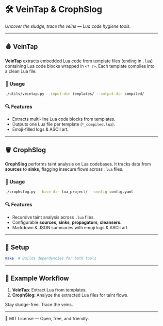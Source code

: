 # 🛠️ VeinTap & CrophSlog

_Uncover the sludge, trace the veins — Lua code hygiene tools._

---

## 🩸 **VeinTap**

**VeinTap** extracts embedded Lua code from template files (ending in `.lua`) containing Lua code blocks wrapped in `<? ?>`. Each template compiles into a clean Lua file.

### 🚀 Usage
```bash
./utils/veintap.py --input-dir templates/ --output-dir compiled/
```

### 🔍 Features
- Extracts multi-line Lua code blocks from templates.
- Outputs one Lua file per template (`*_compiled.lua`).
- Emoji-filled logs & ASCII art.

---

## 🪣 **CrophSlog**

**CrophSlog** performs taint analysis on Lua codebases. It tracks data from **sources** to **sinks**, flagging insecure flows across `.lua` files.

### 🚀 Usage
```bash
./crophslog.py --base-dir lua_project/ --config config.yaml
```

### 🔍 Features
- Recursive taint analysis across `.lua` files.
- Configurable **sources**, **sinks**, **propagators**, **cleansers**.
- Markdown & JSON summaries with emoji logs & ASCII art.

---

## 🧰 Setup

```bash
make  # Builds dependencies for both tools
```

---

## 📖 Example Workflow
1. **VeinTap**: Extract Lua from templates.
2. **CrophSlog**: Analyze the extracted Lua files for taint flows.

Stay sludge-free. Trace the veins.

---

🖤 MIT License — Open, free, and friendly.


